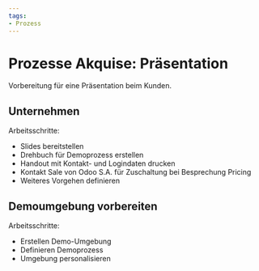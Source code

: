 ```yaml
---
tags:
- Prozess
---
```

# Prozesse Akquise: Präsentation
Vorbereitung für eine Präsentation beim Kunden.

## Unternehmen

Arbeitsschritte:
* Slides bereitstellen
* Drehbuch für Demoprozess erstellen
* Handout mit Kontakt- und Logindaten drucken
* Kontakt Sale von Odoo S.A. für Zuschaltung bei Besprechung Pricing
* Weiteres Vorgehen definieren

## Demoumgebung vorbereiten

Arbeitsschritte:
* Erstellen Demo-Umgebung
* Definieren Demoprozess
* Umgebung personalisieren
